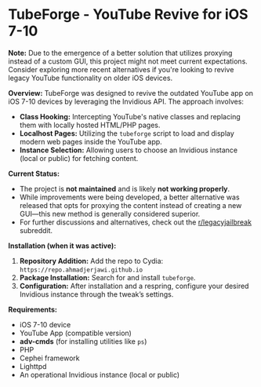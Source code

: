 # TubeForge - YouTube Revive for iOS 7-10
**Note:**
Due to the emergence of a better solution that utilizes proxying instead of a custom GUI, this project might not meet current expectations. Consider exploring more recent alternatives if you're looking to revive legacy YouTube functionality on older iOS devices.

**Overview:**
TubeForge was designed to revive the outdated YouTube app on iOS 7-10 devices by leveraging the Invidious API. The approach involves:

- **Class Hooking:** Intercepting YouTube's native classes and replacing them with locally hosted HTML/PHP pages.
- **Localhost Pages:** Utilizing the `tubeforge` script to load and display modern web pages inside the YouTube app.
- **Instance Selection:** Allowing users to choose an Invidious instance (local or public) for fetching content.

**Current Status:**
- The project is **not maintained** and is likely **not working properly**.
- While improvements were being developed, a better alternative was released that opts for proxying the content instead of creating a new GUI—this new method is generally considered superior.
- For further discussions and alternatives, check out the [r/legacyjailbreak](https://www.reddit.com/r/legacyjailbreak) subreddit.

**Installation (when it was active):**
1. **Repository Addition:** Add the repo to Cydia: `https://repo.ahmadjerjawi.github.io`
2. **Package Installation:** Search for and install `tubeforge`.
3. **Configuration:** After installation and a respring, configure your desired Invidious instance through the tweak’s settings.

**Requirements:**
- iOS 7-10 device
- YouTube App (compatible version)
- **adv-cmds** (for installing utilities like `ps`)
- PHP
- Cephei framework
- Lighttpd
- An operational Invidious instance (local or public)


